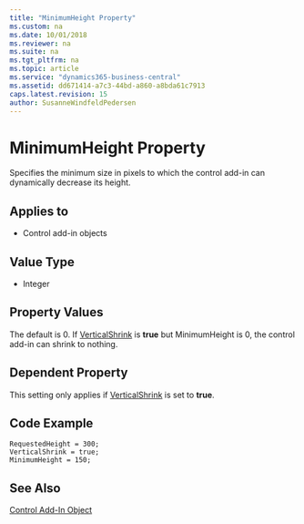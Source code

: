 ```yaml
---
title: "MinimumHeight Property"
ms.custom: na
ms.date: 10/01/2018
ms.reviewer: na
ms.suite: na
ms.tgt_pltfrm: na
ms.topic: article
ms.service: "dynamics365-business-central"
ms.assetid: dd671414-a7c3-44bd-a860-a8bda61c7913
caps.latest.revision: 15
author: SusanneWindfeldPedersen
---
```


 

# MinimumHeight Property

Specifies the minimum size in pixels to which the control add-in can dynamically decrease its height.

## Applies to 
- Control add-in objects
  
## Value Type 
  
-   Integer 

## Property Values 
The default is 0. If [VerticalShrink](devenv-verticalshrink-property.md) is **true** but MinimumHeight is 0, the control add-in can shrink to nothing.

## Dependent Property
This setting only applies if [VerticalShrink](devenv-verticalshrink-property.md) is set to **true**.

## Code Example 
```
RequestedHeight = 300;
VerticalShrink = true;
MinimumHeight = 150;
```


## See Also  
[Control Add-In Object](../devenv-control-addin-object.md)   
 